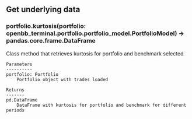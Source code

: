 ## Get underlying data 
### portfolio.kurtosis(portfolio: openbb_terminal.portfolio.portfolio_model.PortfolioModel) -> pandas.core.frame.DataFrame

Class method that retrieves kurtosis for portfolio and benchmark selected

    Parameters
    ----------
    portfolio: Portfolio
        Portfolio object with trades loaded

    Returns
    -------
    pd.DataFrame
        DataFrame with kurtosis for portfolio and benchmark for different periods
